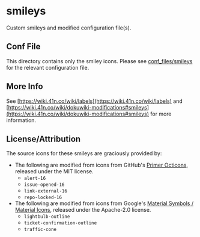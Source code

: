 # smileys

Custom smileys and modified configuration file(s).

## Conf File
This directory contains only the smiley icons. Please see [conf_files/smileys](https://github.com/41-north/dokuwiki-modifications/tree/main/conf_files/smileys) for the relevant configuration file.

## More Info
See [https://wiki.41n.co/wiki/labels](https://wiki.41n.co/wiki/labels) and [https://wiki.41n.co/wiki/dokuwiki-modifications#smileys](https://wiki.41n.co/wiki/dokuwiki-modifications#smileys) for more information.

## License/Attribution
The source icons for these smileys are graciously provided by:
- The following are modified from icons from GitHub's [Primer Octicons](https://github.com/primer/octicons), released under the MIT license.
  - `alert-16`
  - `issue-opened-16`
  - `link-external-16`
  - `repo-locked-16`
- The following are modified from icons from Google's [Material Symbols / Material Icons](https://github.com/google/material-design-icons), released under the Apache-2.0 license.
  - `lightbulb-outline`
  - `ticket-confirmation-outline`
  - `traffic-cone`